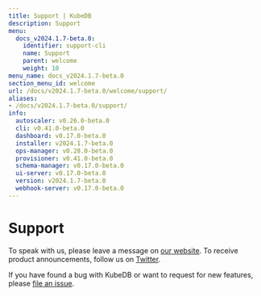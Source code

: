 ```yaml
---
title: Support | KubeDB
description: Support
menu:
  docs_v2024.1.7-beta.0:
    identifier: support-cli
    name: Support
    parent: welcome
    weight: 10
menu_name: docs_v2024.1.7-beta.0
section_menu_id: welcome
url: /docs/v2024.1.7-beta.0/welcome/support/
aliases:
- /docs/v2024.1.7-beta.0/support/
info:
  autoscaler: v0.26.0-beta.0
  cli: v0.41.0-beta.0
  dashboard: v0.17.0-beta.0
  installer: v2024.1.7-beta.0
  ops-manager: v0.28.0-beta.0
  provisioner: v0.41.0-beta.0
  schema-manager: v0.17.0-beta.0
  ui-server: v0.17.0-beta.0
  version: v2024.1.7-beta.0
  webhook-server: v0.17.0-beta.0
---
```


# Support

To speak with us, please leave a message on [our website](https://appscode.com/contact/). To receive product announcements, follow us on [Twitter](https://twitter.com/KubeDB).

If you have found a bug with KubeDB or want to request for new features, please [file an issue](https://github.com/kubedb/project/issues/new).
